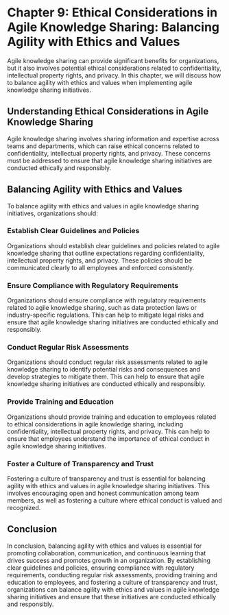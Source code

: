 Chapter 9: Ethical Considerations in Agile Knowledge Sharing: Balancing Agility with Ethics and Values
======================================================================================================

Agile knowledge sharing can provide significant benefits for organizations, but it also involves potential ethical considerations related to confidentiality, intellectual property rights, and privacy. In this chapter, we will discuss how to balance agility with ethics and values when implementing agile knowledge sharing initiatives.

Understanding Ethical Considerations in Agile Knowledge Sharing
---------------------------------------------------------------

Agile knowledge sharing involves sharing information and expertise across teams and departments, which can raise ethical concerns related to confidentiality, intellectual property rights, and privacy. These concerns must be addressed to ensure that agile knowledge sharing initiatives are conducted ethically and responsibly.

Balancing Agility with Ethics and Values
----------------------------------------

To balance agility with ethics and values in agile knowledge sharing initiatives, organizations should:

### Establish Clear Guidelines and Policies

Organizations should establish clear guidelines and policies related to agile knowledge sharing that outline expectations regarding confidentiality, intellectual property rights, and privacy. These policies should be communicated clearly to all employees and enforced consistently.

### Ensure Compliance with Regulatory Requirements

Organizations should ensure compliance with regulatory requirements related to agile knowledge sharing, such as data protection laws or industry-specific regulations. This can help to mitigate legal risks and ensure that agile knowledge sharing initiatives are conducted ethically and responsibly.

### Conduct Regular Risk Assessments

Organizations should conduct regular risk assessments related to agile knowledge sharing to identify potential risks and consequences and develop strategies to mitigate them. This can help to ensure that agile knowledge sharing initiatives are conducted ethically and responsibly.

### Provide Training and Education

Organizations should provide training and education to employees related to ethical considerations in agile knowledge sharing, including confidentiality, intellectual property rights, and privacy. This can help to ensure that employees understand the importance of ethical conduct in agile knowledge sharing initiatives.

### Foster a Culture of Transparency and Trust

Fostering a culture of transparency and trust is essential for balancing agility with ethics and values in agile knowledge sharing initiatives. This involves encouraging open and honest communication among team members, as well as fostering a culture where ethical conduct is valued and recognized.

Conclusion
----------

In conclusion, balancing agility with ethics and values is essential for promoting collaboration, communication, and continuous learning that drives success and promotes growth in an organization. By establishing clear guidelines and policies, ensuring compliance with regulatory requirements, conducting regular risk assessments, providing training and education to employees, and fostering a culture of transparency and trust, organizations can balance agility with ethics and values in agile knowledge sharing initiatives and ensure that these initiatives are conducted ethically and responsibly.
